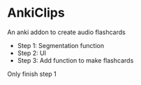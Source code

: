# AnkiClips
An anki addon to create audio flashcards
- Step 1: Segmentation function
- Step 2: UI
- Step 3: Add function to make flashcards

Only finish step 1
